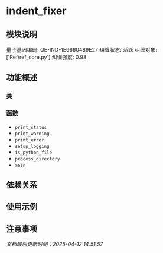 # indent_fixer

## 模块说明
量子基因编码: QE-IND-1E9660489E27
纠缠状态: 活跃
纠缠对象: ['Ref/ref_core.py']
纠缠强度: 0.98

## 功能概述

### 类


### 函数

- `print_status`
- `print_warning`
- `print_error`
- `setup_logging`
- `is_python_file`
- `process_directory`
- `main`

## 依赖关系

## 使用示例

## 注意事项

*文档最后更新时间：2025-04-12 14:51:57*
